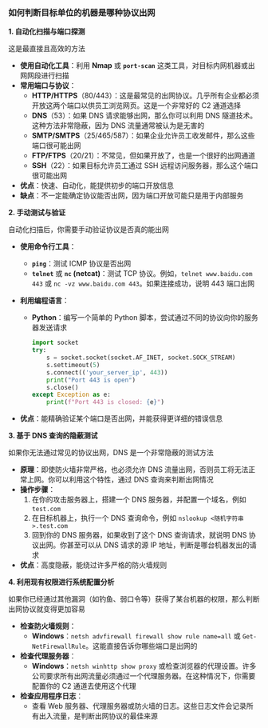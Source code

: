 ### 如何判断目标单位的机器是哪种协议出网

**1. 自动化扫描与端口探测**

这是最直接且高效的方法

- **使用自动化工具**：利用 **Nmap** 或 **`port-scan`** 这类工具，对目标内网机器或出网网段进行扫描
- **常用端口与协议**：
  - **HTTP/HTTPS**（80/443）：这是最常见的出网协议。几乎所有企业都必须开放这两个端口以供员工浏览网页。这是一个非常好的 C2 通道选择
  - **DNS**（53）：如果 DNS 请求能够出网，那么你可以利用 DNS 隧道技术。这种方法非常隐蔽，因为 DNS 流量通常被认为是无害的
  - **SMTP/SMTPS**（25/465/587）：如果企业允许员工收发邮件，那么这些端口很可能出网
  - **FTP/FTPS**（20/21）：不常见，但如果开放了，也是一个很好的出网通道
  - **SSH**（22）：如果目标允许员工通过 SSH 远程访问服务器，那么这个端口很可能出网
- **优点**：快速、自动化，能提供初步的端口开放信息
- **缺点**：不一定能确定协议能否出网，因为端口开放可能只是用于内部服务

**2. 手动测试与验证**

自动化扫描后，你需要手动验证协议是否真的能出网

- **使用命令行工具**：

  - **`ping`**：测试 ICMP 协议是否出网
  - **`telnet`** 或 **`nc` (netcat)**：测试 TCP 协议。例如，`telnet www.baidu.com 443` 或 `nc -vz www.baidu.com 443`。如果连接成功，说明 443 端口出网

- **利用编程语言**：

  - **Python**：编写一个简单的 Python 脚本，尝试通过不同的协议向你的服务器发送请求

    ```python
    import socket
    try:
        s = socket.socket(socket.AF_INET, socket.SOCK_STREAM)
        s.settimeout(5)
        s.connect(('your_server_ip', 443))
        print("Port 443 is open")
        s.close()
    except Exception as e:
        print(f"Port 443 is closed: {e}")
    ```

- **优点**：能精确验证某个端口是否出网，并能获得更详细的错误信息

**3. 基于 DNS 查询的隐蔽测试**

如果你无法通过常见的协议出网，DNS 是一个非常隐蔽的测试方法

- **原理**：即使防火墙非常严格，也必须允许 DNS 流量出网，否则员工将无法正常上网。你可以利用这个特性，通过 DNS 查询来判断出网情况
- **操作步骤**：
  1. 在你的攻击服务器上，搭建一个 DNS 服务器，并配置一个域名，例如 `test.com`
  2. 在目标机器上，执行一个 DNS 查询命令，例如 `nslookup <随机字符串>.test.com`
  3. 回到你的 DNS 服务器，如果收到了这个 DNS 查询请求，就说明 DNS 协议出网。你甚至可以从 DNS 请求的源 IP 地址，判断是哪台机器发出的请求
- **优点**：高度隐蔽，能绕过许多严格的防火墙规则

**4. 利用现有权限进行系统配置分析**

如果你已经通过其他漏洞（如钓鱼、弱口令等）获得了某台机器的权限，那么判断出网协议就变得更加容易

- **检查防火墙规则**：
  - **Windows**：`netsh advfirewall firewall show rule name=all` 或 `Get-NetFirewallRule`。这能直接告诉你哪些端口是出网的
- **检查代理服务器**：
  - **Windows**：`netsh winhttp show proxy` 或检查浏览器的代理设置。许多公司要求所有出网流量必须通过一个代理服务器。在这种情况下，你需要配置你的 C2 通道去使用这个代理
- **检查应用程序日志**：
  - 查看 Web 服务器、代理服务器或防火墙的日志。这些日志文件会记录所有出入流量，是判断出网协议的最佳来源